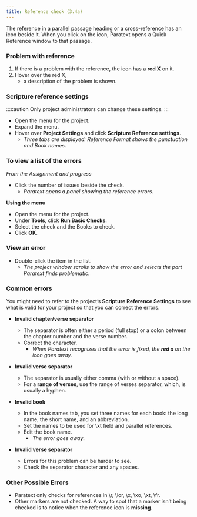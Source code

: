 ```yaml
---
title: Reference check (3.4a)
---
```

The reference in a parallel passage heading or a cross-reference has an icon beside it. When you click on the icon, Paratext opens a Quick Reference window to that passage.

### Problem with reference

1. If there is a problem with the reference, the icon has a **red X** on it.
1. Hover over the red X, 
    - a description of the problem is shown.

### Scripture reference settings
:::caution 
Only project administrators can change these settings.
:::
-  Open the menu for the project.
-  Expand the menu.
-  Hover over **Project Settings** and click **Scripture Reference settings**.   
   - *Three tabs are displayed: Reference Format shows the punctuation and Book names*.  

### To view a list of the errors

*From the Assignment and progress*

-  Click the number of issues beside the check.  
   -  *Paratext opens a panel showing the reference errors*.

**Using the menu**

-  Open the menu for the project.
-  Under **Tools**, click **Run Basic Checks**.
-  Select the check and the Books to check.
-  Click **OK**.

### View an error

-  Double-click the item in the list.  
   -  *The project window scrolls to show the error and selects the part Paratext finds problematic*.

### Common errors

You might need to refer to the project’s **Scripture Reference Settings** to see what is valid for your project so that you can correct the errors.

- **Invalid chapter/verse separator**  
  - The separator is often either a period (full stop) or a colon between the chapter number and the verse number.
  -  Correct the character.  
      - *When Paratext recognizes that the error is fixed, the **red x** on the icon goes away*.

-  **Invalid verse separator**
    -  The separator is usually either comma (with or without a space).
    - For a **range of verses**, use the range of verses separator, which, is usually a hyphen.

- **Invalid book**  
    - In the book names tab, you set three names for each book: the long name, the short name, and an abbreviation.
    -  Set the names to be used for \\xt field and parallel references.
    -  Edit the book name.  
        - *The error goes away*.

- **Invalid verse separator**

    -  Errors for this problem can be harder to see.
    -  Check the separator character and any spaces.



### Other Possible Errors

-  Paratext only checks for references in \\r, \\ior, \\x, \\xo, \\xt, \\fr.
-  Other markers are not checked. A way to spot that a marker isn’t being checked is to notice when the reference icon is **missing**.

